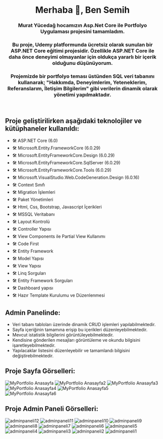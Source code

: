 
<h1 align="center">Merhaba 👋, Ben Semih</h1>
<h3 align="center">Murat Yücedağ hocamızın Asp.Net Core ile Portfolyo Uygulaması projesini tamamladım.</h3>
<h3 align="center">Bu proje, Udemy platformunda ücretsiz olarak sunulan bir ASP.NET Core eğitimi projesidir. Özellikle ASP.NET Core ile daha önce deneyimi olmayanlar için oldukça yararlı bir içerik olduğunu düşünüyorum.</h3>
<h3 align="center">Projemizde bir portfolyo teması üstünden SQL veri tabanını kullanarak; "Hakkımda, Deneyimlerim, Yeteneklerim, Referanslarım, İletişim Bilgilerim" gibi verilerin dinamik olarak yönetimi yapılmaktadır.</h3>
<br/>

<h2> Proje geliştirilirken aşağıdaki teknolojiler ve kütüphaneler kullanıldı:</h2>

- 🛠️ ASP.NET Core (6.0)
- 🛠️ Microsoft.Entity.FrameworkCore (6.0.29)
- 🛠️ Microsoft.EntityFrameworkCore.Design (6.0.29)
- 🛠️ Microsoft.EntityFrameworkCore.SqlServer (6.0.29)
- 🛠️ Microsoft.EntityFrameworkCore.Tools (6.0.29)
- 🛠️ Microsoft.VisualStudio.Web.CodeGeneration.Design (6.0.16)
- 🛠️ Context Sınıfı
- 🛠️ Migration İşlemleri
- 🛠️ Paket Yönetimleri
- 🛠️ Html, Css, Bootstrap, Javascript İçerikleri
- 🛠️ MSSQL Veritabanı
- 🛠️ Layout Kontrolü
- 🛠️ Controller Yapısı
- 🛠️ View Components ile Partial View Kullanımı
- 🛠️ Code First
- 🛠️ Entity Framework
- 🛠️ Model Yapısı
- 🛠️ View Yapısı
- 🛠️ Linq Sorguları
- 🛠️ Entity Framework Sorguları
- 🛠️ Dashboard yapısı
- 🛠️ Hazır Template Kurulumu ve Düzenlenmesi


<h2>Admin Panelinde:</h2>

- Veri tabanı tabloları üzerinde dinamik CRUD işlemleri yapılabilmektedir.
- Sayfa içeriğinin tamamına erişip bu içerikleri düzenleyebilmektedir.
- Mevcut istatistik bilgilerini görüntüleyebilmektedir.
- Kendisine gönderilen mesajları görüntüleme ve okundu bilgisini işaretleyebilmektedir.
- Yapılacaklar listesini düzenleyebilir ve tamamlandı bilgisini değiştirebilmektedir.

  
<h2>Proje Sayfa Görselleri:</h2>

![MyPortfolio Anasayfa](https://github.com/SezginKesgin/MyPortfolio/assets/139621631/e638a77c-51ed-47bd-8800-92a0e9ba7441)
![MyPortfolio Anasayfa2](https://github.com/SezginKesgin/MyPortfolio/assets/139621631/d2261062-dc18-4bfa-8285-f275a0b38fbd)
![MyPortfolio Anasayfa3](https://github.com/SezginKesgin/MyPortfolio/assets/139621631/3afabc0a-b25b-4135-9e6f-587aa13a14bd)
![MyPortfolio Anasayfa4](https://github.com/SezginKesgin/MyPortfolio/assets/139621631/da142fbc-c531-409d-b800-95457af055a1)
![MyPortfolio Anasayfa5](https://github.com/SezginKesgin/MyPortfolio/assets/139621631/7e45f671-9e0a-4868-9562-51423d1d3816)
![MyPortfolio Anasayfa6](https://github.com/SezginKesgin/MyPortfolio/assets/139621631/bd196482-01e3-4531-a093-c70257682806)

<h2>Proje Admin Paneli Görselleri:</h2>

![adminpaneli12](https://github.com/SezginKesgin/MyPortfolio/assets/139621631/fc8d3f0f-3436-4025-9d9d-10116e2c54db)
![adminpaneli11](https://github.com/SezginKesgin/MyPortfolio/assets/139621631/b869b2a7-7dcb-4135-9e55-cd5aa042989e)
![adminpaneli10](https://github.com/SezginKesgin/MyPortfolio/assets/139621631/ebc2a50d-54a4-4887-9e75-0556fa625029)
![adminpaneli9](https://github.com/SezginKesgin/MyPortfolio/assets/139621631/bda98607-77bf-42b6-91aa-7c54d3b2c9f5)
![adminpaneli8](https://github.com/SezginKesgin/MyPortfolio/assets/139621631/3e75a0d2-81ad-4524-b210-610da5ad32d7)
![adminpaneli7](https://github.com/SezginKesgin/MyPortfolio/assets/139621631/50021c20-6b07-4504-9aca-25e7369cabd0)
![adminpaneli6](https://github.com/SezginKesgin/MyPortfolio/assets/139621631/bf211d1c-69f1-4987-a5ac-54200bcb580c)
![adminpaneli5](https://github.com/SezginKesgin/MyPortfolio/assets/139621631/81c07534-4ac5-4e37-8c1d-39a615e9c9d3)
![adminpaneli4](https://github.com/SezginKesgin/MyPortfolio/assets/139621631/20b71158-145c-45b3-af5d-fad08429c5ca)
![adminpaneli3](https://github.com/SezginKesgin/MyPortfolio/assets/139621631/c6810c66-836f-4411-89b4-2b110ccf340d)
![adminpaneli2](https://github.com/SezginKesgin/MyPortfolio/assets/139621631/a2cd9552-6f78-48f4-b14c-72f2e94310ab)
![adminpaneli1](https://github.com/SezginKesgin/MyPortfolio/assets/139621631/97a671e0-39c9-40d9-9f20-6da6b5b9f590)

